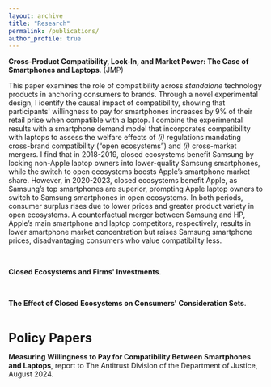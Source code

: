 ```yaml
---
layout: archive
title: "Research"
permalink: /publications/
author_profile: true
---
```

<p> <strong>Cross-Product Compatibility, Lock-In, and Market Power: The Case of Smartphones and Laptops</strong>. (JMP)</p>

This paper examines the role of compatibility across <i>standalone</i> technology products in anchoring consumers to brands. Through a novel experimental design, I identify the causal impact of compatibility, showing that participants' willingness to pay for smartphones increases by 9% of their retail price when compatible with a laptop. I combine the experimental results with a smartphone demand model that incorporates compatibility with laptops to assess the welfare effects of <i>(i)</i> regulations mandating cross-brand compatibility (&ldquo;open ecosystems&rdquo;) and <i>(i)</i> cross-market mergers. I find that in 2018-2019, closed ecosystems benefit Samsung by locking non-Apple laptop owners into lower-quality Samsung smartphones, while the switch to open ecosystems boosts Apple’s smartphone market share. However, in 2020-2023, closed ecosystems benefit Apple, as Samsung’s top smartphones are superior, prompting Apple laptop owners to switch to Samsung smartphones in open ecosystems. In both periods, consumer surplus rises due to lower prices and greater product variety in open ecosystems. A counterfactual merger between Samsung and HP, Apple’s main smartphone and laptop competitors, respectively, results in lower smartphone market concentration but raises Samsung smartphone prices, disadvantaging consumers who value compatibility less.



 


<br> 

<p> <strong>Closed Ecosystems and Firms' Investments</strong>.</p>
 
<br> 

<p> <strong>The Effect of Closed Ecosystems on Consumers' Consideration Sets</strong>.</p>

<br> 

<span style="font-size: 25px; font-weight: bold;">Policy Papers</span>

<p> <strong> Measuring Willingness to Pay for Compatibility Between Smartphones and Laptops</strong>, report to The Antitrust Division of the Department of Justice, August 2024.</p>

<!--
{% if site.author.googlescholar %}
  <div class="wordwrap">You can also find my articles on <a href="{{site.author.googlescholar}}">my Google Scholar profile</a>.</div>
{% endif %}

{% include base_path %}

{% for post in site.publications reversed %}
  {% include archive-single.html %}
{% endfor %}

-->
